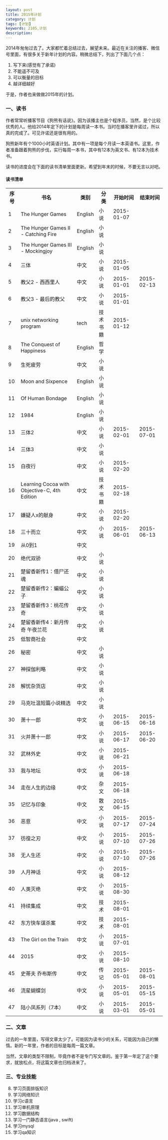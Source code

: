 ```yaml
---
layout: post                                   
title: 2015年计划
category: 计划                             
tags: [计划]
keywords: 2105,计划
description: 
---
```


2014年匆匆过去了。大家都忙着总结过去，展望未来。最近在关注的播客、微信号里面，有很多关于新年计划的内容。稍微总结下，列出了下面几个点：

1. 写下来(感觉有了承诺)
2. 不能遥不可及
3. 可以衡量的目标
4. 越详细越好

于是，作者也来做做2015年的计划。

### 一、读书

作者常常听播客节目《狗熊有话说》。因为该播主也是个程序员，当然，是个比较优秀的人。他给2014年定下的计划是每周读一本书。当时在播客里许诺过，所以真的完成了。可见许诺还是很有用的。

狗熊新年有个1000小时英语计划。其中有一项是每个月读一本英语书。这里，作者准备跟着狗熊的步伐，实行每周一本书，其中有12本为英文书、有12本为技术书。

读书的进度会在下面的读书清单里面更新。希望到年末的时候，不要无言以对吧。

#### 读书清单

<table class="normal_table">
    <tr>
        <th>序号</th>
        <th>书名</th>
        <th>类别</th>
        <th>分类</th>
        <th>开始时间</th>
        <th>结束时间</th>
    </tr>
    <tr>
        <td>1</td>
        <td>The Hunger Games</td>
        <td>English</td>
        <td>小说</td>
        <td>2015-01-07</td>
        <td></td>
    </tr>
    <tr>
        <td>2</td>
        <td>The Hunger Games II - Catching Fire</td>
        <td>English</td>
        <td>小说</td>
        <td></td>
        <td></td>
    </tr>
    <tr>
        <td>3</td>
        <td>The Hunger Games III - Mockingjoy</td>
        <td>English</td>
        <td>小说</td>
        <td></td>
        <td></td>
    </tr>
    <tr>
        <td>4</td>
        <td>三体</td>
        <td>中文</td>
        <td>小说</td>
        <td>2015-01-05</td>
        <td></td>
    </tr>    
    <tr>
        <td>5</td>
        <td>教父2 - 西西里人</td>
        <td>中文</td>
        <td>小说</td>
        <td>2015-01-01</td>
        <td>2015-02-13</td>
    </tr>
    <tr>
        <td>6</td>
        <td>教父3 - 最后的教父</td>
        <td>中文</td>
        <td>小说</td>
        <td>2015-01-01</td>
        <td></td>
    </tr>
    <tr>
        <td>7</td>
        <td>unix networking program</td>
        <td>tech</td>
        <td>技术书籍</td>
        <td>2015-01-12</td>
        <td></td>
    </tr>
    <tr>
        <td>8</td>
        <td>The Conquest of Happiness</td>
        <td>English</td>
        <td>哲学</td>
        <td></td>
        <td></td>
    </tr>
    <tr>
        <td>9</td>
        <td>生死疲劳</td>
        <td>中文</td>
        <td>小说</td>
        <td></td>
        <td></td>
    </tr>
    <tr>
        <td>10</td>
        <td>Moon and Sixpence</td>
        <td>English</td>
        <td>小说</td>
        <td></td>
        <td></td>
    </tr>
    <tr>
        <td>11</td>
        <td>Of Human Bondage</td>
        <td>English</td>
        <td>小说</td>
        <td></td>
        <td></td>
    </tr>
    <tr>
        <td>12</td>
        <td>1984</td>
        <td>English</td>
        <td>小说</td>
        <td></td>
        <td></td>
    </tr>
    <tr>
        <td>13</td>
        <td>三体2</td>
        <td>中文</td>
        <td>小说</td>
        <td>2015-02-01</td>
        <td>2015-07-01</td>
    </tr>
    <tr>
        <td>14</td>
        <td>三体3</td>
        <td>中文</td>
        <td>小说</td>
        <td></td>
        <td></td>
    </tr>
    <tr>
        <td>15</td>
        <td>白夜行</td>
        <td>中文</td>
        <td>小说</td>
        <td>2015-02-20</td>
        <td></td>
    </tr>
    <tr>
        <td>16</td>
        <td>Learning Cocoa with Objective-C, 4th Edition</td>
        <td>中文</td>
        <td>技术书籍</td>
        <td>2015-02-18</td>
        <td></td>
    </tr>
    <tr>
        <td>17</td>
        <td>嫌疑人x的献身</td>
        <td>中文</td>
        <td>小说</td>
        <td>2015-02-20</td>
        <td></td>
    </tr>
    <tr>
        <td>18</td>
        <td>三十而立</td>
        <td>中文</td>
        <td>小说</td>
        <td>2015-06-01</td>
        <td>2015-06-13</td>
    </tr>
    <tr>
        <td>19</td>
        <td>从0到1</td>
        <td>中文</td>
        <td></td>
        <td></td>
        <td></td>
    </tr>
    <tr>
        <td>20</td>
        <td>绝代双骄</td>
        <td>中文</td>
        <td>小说</td>
        <td></td>
        <td></td>
    </tr>
    <tr>
        <td>21</td>
        <td>楚留香新传1：借尸还魂</td>
        <td>中文</td>
        <td>小说</td>
        <td></td>
        <td></td>
    </tr>
    <tr>
        <td>22</td>
        <td>楚留香新传2：蝙蝠公子</td>
        <td>中文</td>
        <td>小说</td>
        <td></td>
        <td></td>
    </tr>
    <tr>
        <td>23</td>
        <td>楚留香新传3：桃花传奇</td>
        <td>中文</td>
        <td>小说</td>
        <td></td>
        <td></td>
    </tr>
    <tr>
        <td>24</td>
        <td>楚留香新传4：新月传奇 午夜兰花</td>
        <td>中文</td>
        <td>小说</td>
        <td></td>
        <td></td>
    </tr>
    <tr>
        <td>25</td>
        <td>低智商社会</td>
        <td>中文</td>
        <td></td>
        <td></td>
        <td></td>
    </tr>
    <tr>
        <td>26</td>
        <td>秘密</td>
        <td>中文</td>
        <td>小说</td>
        <td></td>
        <td></td>
    </tr>
    <tr>
        <td>27</td>
        <td>神探伽利略</td>
        <td>中文</td>
        <td>小说</td>
        <td></td>
        <td></td>
    </tr>
    <tr>
        <td>28</td>
        <td>解忧杂货店</td>
        <td>中文</td>
        <td>小说</td>
        <td></td>
        <td></td>
    </tr>
    <tr>
        <td>29</td>
        <td>马克吐温短篇小说精选</td>
        <td>中文</td>
        <td>小说</td>
        <td></td>
        <td></td>
    </tr>
    <tr>
        <td>30</td>
        <td>萧十一郎</td>
        <td>中文</td>
        <td>小说</td>
        <td>2015-06-15</td>
        <td>2015-06-16</td>
    </tr>
    <tr>
        <td>31</td>
        <td>火并萧十一郎</td>
        <td>中文</td>
        <td>小说</td>
        <td>2015-06-17</td>
        <td>2015-06-20</td>
    </tr>
    <tr>
        <td>32</td>
        <td>武林外史</td>
        <td>中文</td>
        <td>小说</td>
        <td>2015-06-21</td>
        <td></td>
    </tr>
    <tr>
        <td>33</td>
        <td>我与地坛</td>
        <td>中文</td>
        <td>小说</td>
        <td>2015-06-18</td>
        <td></td>
    </tr>
    <tr>
        <td>34</td>
        <td>走在人生的边缘</td>
        <td>中文</td>
        <td>杂文</td>
        <td>2015-06-18</td>
        <td></td>
    </tr>
    <tr>
        <td>35</td>
        <td>记忆与印象</td>
        <td>中文</td>
        <td>散文</td>
        <td>2015-06-15</td>
        <td></td>
    </tr>
    <tr>
        <td>36</td>
        <td>恶意</td>
        <td>中文</td>
        <td>小说</td>
        <td>2015-07-17</td>
        <td>2015-07-24</td>
    </tr>
    <tr>
        <td>37</td>
        <td>彷徨之刃</td>
        <td>中文</td>
        <td>小说</td>
        <td>2015-07-10</td>
        <td>2015-07-26</td>
    </tr>
    <tr>
        <td>38</td>
        <td>无人生还</td>
        <td>中文</td>
        <td>小说</td>
        <td>2015-07-10</td>
        <td>2015-07-26</td>
    </tr>
    <tr>
        <td>39</td>
        <td>人月神话</td>
        <td>中文</td>
        <td>小说</td>
        <td>2015-08-12</td>
        <td></td>
    </tr>
	<tr>
        <td>40</td>
        <td>人类灭绝</td>
        <td>中文</td>
        <td>小说</td>
        <td>2015-08-30</td>
        <td></td>
    </tr>
    <tr>
        <td>41</td>
        <td>持续集成</td>
        <td>中文</td>
        <td>技术</td>
        <td>2015-08-01</td>
        <td></td>
    </tr>
    <tr>
        <td>42</td>
        <td>东方快车谋杀案</td>
        <td>中文</td>
        <td>技术</td>
        <td>2015-08-01</td>
        <td></td>
    </tr>
    <tr>
        <td>43</td>
        <td>The Girl on the Train</td>
        <td>中文</td>
        <td>小说</td>
        <td>2015-07-01</td>
        <td></td>
    </tr>
    <tr>
        <td>44</td>
        <td>2015</td>
        <td>中文</td>
        <td>小说</td>
        <td>2015-08-10</td>
        <td></td>
    </tr>
    <tr>
        <td>45</td>
        <td>史蒂夫 乔布斯传</td>
        <td>中文</td>
        <td>传记</td>
        <td>2015-05-01</td>
        <td>2015-08-01</td>
    </tr>
    <tr>
        <td>46</td>
        <td>流星蝴蝶剑</td>
        <td>中文</td>
        <td>小说</td>
        <td>2015-05-01</td>
        <td>2015-05-15</td>
    </tr>
    <tr>
        <td>47</td>
        <td>陆小凤系列（7本）</td>
        <td>中文</td>
        <td>小说</td>
        <td>2015-03-01</td>
        <td>2015-05-01</td>
    </tr>

	

	


    
</table>

### 二、文章

过去的一年里面，写得文章太少了。可能因为读书少的关系，可能因为自己的懒惰。新的一年里，作者的目标是每周一篇文章。

当然，文章的类型不限制，毕竟作者不是专门写文章的。鉴于第一年定了这个要求，就放松点，将这篇文章也归档进来了。

### 三、专业技能

8. 学习页面排版知识
1. 学习网络知识
2. 学习c语言
3. 学习单机原理
4. 学习数据结构
5. 学习一门静态语言(java , swift)
6. 学习mysql
7. 学习qa知识
